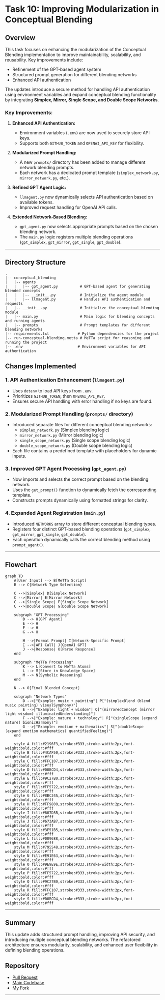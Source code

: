 # Task 10: Improving Modularization in Conceptual Blending

## Overview
This task focuses on enhancing the modularization of the Conceptual Blending implementation to improve maintainability, scalability, and reusability. Key improvements include:

- Refinement of the GPT-based agent system
- Structured prompt generation for different blending networks
- Enhanced API authentication

The updates introduce a secure method for handling API authentication using environment variables and expand conceptual blending functionality by integrating **Simplex, Mirror, Single Scope, and Double Scope Networks**.

### Key Improvements:
1. **Enhanced API Authentication:**
   - Environment variables (`.env`) are now used to securely store API keys.
   - Supports both `GITHUB_TOKEN` and `OPENAI_API_KEY` for flexibility.

2. **Modularized Prompt Handling:**
   - A new `prompts/` directory has been added to manage different network blending prompts.
   - Each network has a dedicated prompt template (`simplex_network.py`, `mirror_network.py`, etc.).

3. **Refined GPT Agent Logic:**
   - `llmagent.py` now dynamically selects API authentication based on available tokens.
   - Improved request handling for OpenAI API calls.

4. **Extended Network-Based Blending:**
   - `gpt_agent.py` now selects appropriate prompts based on the chosen blending network.
   - The `main.py` logic registers multiple blending operations (`gpt_simplex`, `gpt_mirror`, `gpt_single`, `gpt_double`).

---

## Directory Structure

```plaintext
.
|-- conceptual_blending
|   |-- agents
|   |   |-- gpt_agent.py          # GPT-based agent for generating blended concepts
|   |   |-- __init__.py           # Initialize the agent module
|   |   |-- llmagent.py           # Handles API authentication and requests
|   |-- __init__.py               # Initialize the conceptual_blending module
|   |-- main.py                   # Main logic for blending concepts and running agents
|   |-- prompts                   # Prompt templates for different blending networks
|-- requirements.txt             # Python dependencies for the project
|-- run-conceptual-blending.metta # MeTTa script for reasoning and running the project
|-- .env                         # Environment variables for API authentication
```

## Changes Implemented

### 1. API Authentication Enhancement (`llmagent.py`)
- Uses `dotenv` to load API keys from `.env`.
- Prioritizes `GITHUB_TOKEN`, then `OPENAI_API_KEY`.
- Ensures secure API handling with error handling if no keys are found.

### 2. Modularized Prompt Handling (`prompts/` directory)
- Introduced separate files for different conceptual blending networks:
  - `simplex_network.py` (Simplex blending logic)
  - `mirror_network.py` (Mirror blending logic)
  - `single_scope_network.py` (Single scope blending logic)
  - `double_scope_network.py` (Double scope blending logic)
- Each file contains a predefined template with placeholders for dynamic inputs.

### 3. Improved GPT Agent Processing (`gpt_agent.py`)
- Now imports and selects the correct prompt based on the blending network.
- Uses the `get_prompt()` function to dynamically fetch the corresponding template.
- Constructs prompts dynamically using formatted strings for clarity.

### 4. Expanded Agent Registration (`main.py`)
- Introduced `NETWORKS` array to store different conceptual blending types.
- Registers four distinct GPT-based blending operations (`gpt_simplex`, `gpt_mirror`, `gpt_single`, `gpt_double`).
- Each operation dynamically calls the correct blending method using `prompt_agent()`.

---

## Flowchart

```mermaid
graph TD
    A[User Input] --> B[MeTTa Script]
    B --> C{Network Type Selection}

    C -->|Simplex| D[Simplex Network]
    C -->|Mirror| E[Mirror Network]
    C -->|Single Scope| F[Single Scope Network]
    C -->|Double Scope| G[Double Scope Network]

    subgraph "GPT Processing"
        D --> H[GPT Agent]
        E --> H
        F --> H
        G --> H

        H -->|Format Prompt| I[Network-Specific Prompt]
        I -->|API Call| J[OpenAI GPT]
        J -->|Response| K[Parse Response]
    end

    subgraph "MeTTa Processing"
        K --> L[Convert to MeTTa Atoms]
        L --> M[Store in Knowledge Space]
        M --> N[Symbolic Reasoning]
    end

    N --> O[Final Blended Concept]

    subgraph "Network Types"
        D -->|"Example: music + painting"| P["(simplexBlend (blend music painting) visualSymphony)"]
        E -->|"Example: light + wisdom"| Q["(mirroredConcept (mirror light wisdom) illuminatedUnderstanding)"]
        F -->|"Example: nature + technology"| R["(singleScope (expand nature) bionicHarmony)"]
        G -->|"Example: emotion + mathematics"| S["(doubleScope (expand emotion mathematics) quantifiedFeeling)"]
    end

    style A fill:#2196F3,stroke:#333,stroke-width:2px,font-weight:bold,color:#fff
    style B fill:#4CAF50,stroke:#333,stroke-width:2px,font-weight:bold,color:#fff
    style C fill:#FFC107,stroke:#333,stroke-width:2px,font-weight:bold,color:#fff
    style D fill:#00BCD4,stroke:#333,stroke-width:2px,font-weight:bold,color:#fff
    style E fill:#9C27B0,stroke:#333,stroke-width:2px,font-weight:bold,color:#fff
    style F fill:#FF5722,stroke:#333,stroke-width:2px,font-weight:bold,color:#fff
    style G fill:#8BC34A,stroke:#333,stroke-width:2px,font-weight:bold,color:#fff
    style H fill:#FF9800,stroke:#333,stroke-width:2px,font-weight:bold,color:#fff
    style I fill:#607D8B,stroke:#333,stroke-width:2px,font-weight:bold,color:#fff
    style J fill:#673AB7,stroke:#333,stroke-width:2px,font-weight:bold,color:#fff
    style K fill:#3F51B5,stroke:#333,stroke-width:2px,font-weight:bold,color:#fff
    style L fill:#009688,stroke:#333,stroke-width:2px,font-weight:bold,color:#fff
    style M fill:#795548,stroke:#333,stroke-width:2px,font-weight:bold,color:#fff
    style N fill:#E91E63,stroke:#333,stroke-width:2px,font-weight:bold,color:#fff
    style O fill:#9E9E9E,stroke:#333,stroke-width:2px,font-weight:bold,color:#fff
    style P fill:#FF5722,stroke:#333,stroke-width:2px,font-weight:bold,color:#fff
    style Q fill:#9C27B0,stroke:#333,stroke-width:2px,font-weight:bold,color:#fff
    style R fill:#FFC107,stroke:#333,stroke-width:2px,font-weight:bold,color:#fff
    style S fill:#00BCD4,stroke:#333,stroke-width:2px,font-weight:bold,color:#fff

```

---

## Summary
This update adds structured prompt handling, improving API security, and introducing multiple conceptual blending networks. The refactored architecture ensures modularity, scalability, and enhanced user flexibility in defining blending operations.

## Repository
- [Pull Request](https://github.com/iCog-Labs-Dev/conceptBlending/pull/1/files)
- [Main Codebase](https://github.com/iCog-Labs-Dev/conceptBlending/)
- [My Fork](https://github.com/Yohannes90/conceptualBlending/)

---
